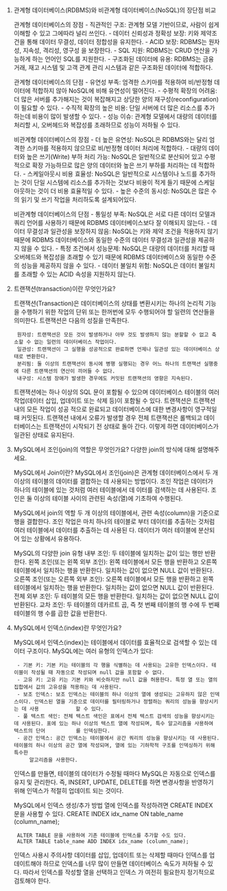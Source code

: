 1. 관계형 데이터베이스(RDBMS)와 비관계형 데이터베이스(NoSQL)의 장단점 비교

	관계형 데이터베이스의 장점
		- 직관적인 구조: 관계형 모델 기반이므로, 사람이 쉽게 이해할 수 있고 그에따라 널리 쓰인다.
		- 데이터 신뢰성과 정확성 보장: 키와 제약조건을 통해 데이터 무결성, 데이터 정합성을 유지한다.
		- ACID 보장: RDBMS는 원자성, 지속성, 격리성, 영구성 을 보장한다.
		- SQL 지원: RDBMS는 CRUD 연산을 가능하게 하는 언어인 SQL를 지원한다.
		- 구조화된 데이터에 유용: RDBMS는 금융 거래, 재고 시스템 및 고객 관계 관리 시스템과 같은 구조화된 데이터에 적합하다.

	관계형 데이터베이스의 단점
		- 유연성 부족: 엄격한 스키마를 적용하여 비/반정형 데이터에 적합하지 않아 NoSQL에 비해 유연성이 떨어진다.
		- 수평적 확장의 어려움: 더 많은 서버를 추가해지는 것이 복잡해지고 상당한 양의 재구성(reconfiguration)이 필요할 수 있다.
		- 수직적 확장의 높은 비용: 단일 서버에 더 많은 리소스를 추가하는데 비용이 많이 발생할 수 있다.
		- 성능 이슈: 관계형 모델에서 대량의 데이터를 처리할 시, 오버헤드와 복잡성를 초래하므로 성능이 저하될 수 있다.

	비관계형 데이터베이스의 장점
		- 더 높은 유연성: NoSQL은 RDBMS와는 달리 엄격한 스키마를 적용하지 않으므로 비/반정형 데이터 처리에 적합하다.
		- 대량의 데이터와 높은 쓰기(Write) 부하 처리 가능: NoSQL은 일반적으로 분산되어 있고 수평적으로 확장 가능하므로 많은 양의 데이터와 높은 쓰기 부하를 처리하는 데 적합하다.
		- 스케일아웃시 비용 효율성: NoSQL은 일반적으로 시스템이나 노드를 추가하는 것이 단일 시스템에 리소스를 추가하는 것보다 비용이 적게 들기 때문에 스케일아웃하는 것이 더 비용 효율적일 수 있다.
		- 높은 수준의 동시성: NoSQL은 많은 수의 읽기 및 쓰기 작업을 처리하도록 설계되어있다.

	비관계형 데이터베이스의 단점
		- 통일성 부족: NoSQL은 서로 다른 데이터 모델과 쿼리 언어를 사용하기 때문에 RDBMS 데이터베이스보다 잘 이해되지 않는다.
		- 데이터 무결성과 일관성을 보장하지 않음: NoSQL는 키와 제약 조건을 적용하지 않기 때문에 RDBMS 데이터베이스와 동일한 수준의 데이터 무결성과 일관성을 제공하지 않을 수 있다.
		- 특정 조건에서 성능문제: NoSQL은 대량의 데이터를 처리할 때 오버헤드와 복잡성을 초래할 수 있기 때문에 RDBMS 데이터베이스와 동일한 수준의 성능을 제공하지 않을 수 있다.
		- 데이터 불일치 위험: NoSQL은 데이터 불일치를 초래할 수 있는 ACID 속성을 지원하지 않는다.



2. 트랜잭션(transaction)이란 무엇인가요?

	트랜잭션(Transaction)은 데이터베이스의 상태를 변환시키는 하나의 논리적 기능을 수행하기 위한 작업의 단위 또는 한꺼번에 모두 수행되어야 할 일련의 연산들을 의미한다.
	트랜잭션은 다음의 성질을 만족한다.

		원자성: 트랜잭션은 모든 것이 발생하거나 아무 것도 발생하지 않는 분할할 수 없고 축소할 수 없는 일련의 데이터베이스 작업이다. 
		일관성: 트랜잭션이 그 실행을 성공적으로 완료하면 언제나 일관성 있는 데이터베이스 상태로 변환한다.
		분리됨: 둘 이상의 트랜잭션이 동시에 병행 실행되는 경우 어느 하나의 트랜잭션 실행중에 다른 트랜잭션의 연산이 끼어들 수 없다.
		내구성: 시스템 장애가 발생한 경우에도 커밋된 트랜잭션의 영향은 지속된다.

	트랜잭션에는 하나 이상의 SQL 문이 포함될 수 있으며 데이터베이스 테이블의 여러 작업(데이터 삽입, 업데이트 또는 삭제 등)이 포함될 수 있다. 트랜잭션은 트랜잭션 내의 모든 작업이 성공	 적으로 완료되고 데이터베이스에 대한 변경사항이 영구적일 때 커밋된다. 트랜잭션 내에서 오류가 발생할 경우 전체 트랜잭션은 롤백되고 데이터베이스는 트랜잭션이 시작되기 전 상태로 돌아   간다. 이렇게 하면 데이터베이스가 일관된 상태로 유지된다.



3. MySQL에서 조인(join)의 역할은 무엇인가요? 다양한 join의 방식에 대해 설명해주세요.

	MySQL에서 Join이란?
		MySQL에서 조인(join)은 관계형 데이터베이스에서 두 개 이상의 테이블의 데이터를 결합하는 데 사용되는 방법이다. 조인 작업은 데이터가 하나의 테이블에 있는 것처럼 여러 테이블에서 데		 이터를 검색하는 데 사용된다. 조인은 둘 이상의 테이블 사이의 관련된 속성(열)에 기초하여 수행된다.

	MySQL에서 join의 역할
		두 개 이상의 테이블에서, 관련 속성(column)을 기준으로 행을 결합한다. 조인 작업은 마치 하나의 테이블로 부터 데이터를 추출하는 것처럼 여러 테이블에서 데이터를 추출하는 데 사용된		다. 데이터가 여러 테이블에 분산되어 있는 상황에서 유용하다. 

	MySQL의 다양한 join 유형
		내부 조인: 두 테이블에 일치하는 값이 있는 행만 반환한다.
		왼쪽 조인(또는 왼쪽 외부 조인): 왼쪽 테이블에서 모든 행을 반환하고 오른쪽 테이블에서 일치하는 행을 반환한다. 일치하는 값이 없으면 NULL 값이 반환된다.
		오른쪽 조인(또는 오른쪽 외부 조인): 오른쪽 테이블에서 모든 행을 반환하고 왼쪽 테이블에서 일치하는 행을 반환한다. 일치하는 값이 없으면 NULL 값이 반환된다.
		전체 외부 조인: 두 테이블의 모든 행을 반환한다. 일치하는 값이 없으면 NULL 값이 반환된다.
		교차 조인: 두 테이블의 데카르트 곱, 즉 첫 번째 테이블의 행 수에 두 번째 테이블의 행 수를 곱한 값을 반환한다.



4. MySQL에서 인덱스(index)란 무엇인가요?

	MySQL에서 인덱스(index)는 테이블에서 데이터를 효율적으로 검색할 수 있는 데이터 구조이다.
	MySQL에는 여러 유형의 인덱스가 있다:

		- 기본 키: 기본 키는 테이블의 각 행을 식별하는 데 사용되는 고유한 인덱스이다. 테이블이 작성될 때 자동으로 작성되며 null 값을 포함할 수 없다.
		- 고유 키: 고유 키는 기본 키와 비슷하지만 null 값을 허용한다. 특정 열 또는 열의 집합에서 값의 고유성을 적용하는 데 사용된다.
		- 보조 인덱스: 보조 인덱스는 테이블의 하나 이상의 열에 생성되는 고유하지 않은 인덱스이다. 인덱스된 열을 기준으로 데이터를 필터링하거나 정렬하는 쿼리의 성능을 향상시키는 데 사용			 할 수 있다.
		- 풀 텍스트 색인: 전체 텍스트 색인은 표에서 전체 텍스트 검색의 성능을 향상시키는 데 사용된다. 표에 있는 하나 이상의 텍스트 열에 작성되며, 특수 알고리즘을 사용하여 텍스트의 단어			 를 인덱싱한다.
		- 공간 인덱스: 공간 인덱스는 테이블에서 공간 쿼리의 성능을 향상시키는 데 사용된다. 테이블의 하나 이상의 공간 열에 작성되며, 열에 있는 기하학적 구조를 인덱싱하기 위해 특수한 
			알고리즘을 사용한다. 

	인덱스를 만들면, 테이블의 데이터가 수정될 때마다 MySQL은 자동으로 인덱스를 유지 및 관리한다. 즉, INSERT, UPDATE, DELETE를 하면 변경사항을 반영하기 위해 인덱스가 적절히 업데이트  	 되는 것이다.

	MySQL에서 인덱스 생성/추가 방법
		열에 인덱스를 작성하려면 CREATE INDEX 문을 사용할 수 있다. 
		CREATE INDEX idx_name ON table_name (column_name);

		ALTER TABLE 문을 사용하여 기존 테이블에 인덱스를 추가할 수도 있다.
		ALTER TABLE table_name ADD INDEX idx_name (column_name);

	인덱스 사용시 주의사항
		데이터를 삽입, 업데이트 또는 삭제할 때마다 인덱스를 업데이트해야 하므로 인덱스를 너무 많이 만들면 데이터베이스 속도가 저하될 수 있다. 따라서 인덱스를 작성할 열을 선택하고 인덱스     가 여전히 필요한지 정기적으로 검토해야 한다.
